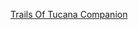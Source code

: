 [Trails Of Tucana Companion](https://lonecubegames.github.io/board-games-apps/trails-of-tucana-companion)
